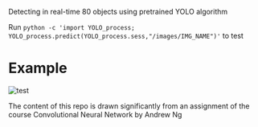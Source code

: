 Detecting in real-time 80 objects using pretrained YOLO algorithm

Run ``python -c 'import YOLO_process; YOLO_process.predict(YOLO_process.sess,"/images/IMG_NAME")'`` to test

# Example

![test](https://user-images.githubusercontent.com/29159878/48079319-1dcd6700-e1b9-11e8-9f84-b3e983919f32.jpg)

The content of this repo is drawn significantly from an assignment of the course Convolutional Neural Network by Andrew Ng
